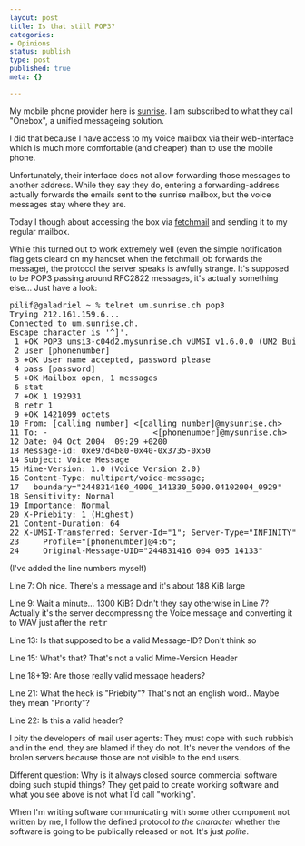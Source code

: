 ```yaml
---
layout: post
title: Is that still POP3?
categories:
- Opinions
status: publish
type: post
published: true
meta: {}

---
```

<p>
My mobile phone provider here is <a href="http://www.sunrise.ch">sunrise</a>. I am subscribed to what they call "Onebox", a unified messageing solution.
</p>
<p>I did that because I have access to my voice mailbox via their web-interface which is much more comfortable (and cheaper) than to use the mobile phone.</p>
<p>Unfortunately, their interface does not allow forwarding those messages to another address. While they say they do, entering a forwarding-address actually forwards the emails sent to the sunrise mailbox, but the voice messages stay where they are.</p>
<p>Today I though about accessing the box via <a href="http://catb.org/~esr/fetchmail/">fetchmail</a> and sending it to my regular mailbox.</p>
<p>While this turned out to work extremely well (even the simple notification flag gets cleard on my handset when the fetchmail job forwards the message), the protocol the server speaks is awfully strange. It's supposed to be POP3 passing around RFC2822 messages, it's actually something else... Just have a look:</p>

<pre class="code">
pilif@galadriel ~ % telnet um.sunrise.ch pop3
Trying 212.161.159.6...
Connected to um.sunrise.ch.
Escape character is '^]'.
 1 +OK POP3 umsi3-c04d2.mysunrise.ch vUMSI v1.6.0.0 (UM2 Build 030408) server ready
 2 user [phonenumber]
 3 +OK User name accepted, password please
 4 pass [password]
 5 +OK Mailbox open, 1 messages
 6 stat
 7 +OK 1 192931
 8 retr 1
 9 +OK 1421099 octets
10 From: [calling number] <[calling number]@mysunrise.ch>
11 To: -                      <[phonenumber]@mysunrise.ch>
12 Date: 04 Oct 2004  09:29 +0200
13 Message-id: 0xe97d4b80-0x40-0x3735-0x50
14 Subject: Voice Message
15 Mime-Version: 1.0 (Voice Version 2.0)
16 Content-Type: multipart/voice-message;
17   boundary="2448314160_4000_141330_5000.04102004_0929"
18 Sensitivity: Normal
19 Importance: Normal
20 X-Priebity: 1 (Highest)
21 Content-Duration: 64
22 X-UMSI-Transferred: Server-Id="1"; Server-Type="INFINITY";
23     Profile="[phonenumber]@4:6";
24     Original-Message-UID="244831416 004 005 14133"
</pre>
<p>
(I've added the line numbers myself)
</p>
<p>Line 7: Oh nice. There's a message and it's about 188 KiB large</p>
<p>Line 9: Wait a minute... 1300 KiB? Didn't they say otherwise in Line 7? Actually it's the server decompressing the Voice message and converting it to WAV just after the <tt>retr</tt></p>
<p>Line 13: Is that supposed to be a valid Message-ID? Don't think so</p>
<p>Line 15: What's that? That's not a valid Mime-Version Header</p>
<p>Line 18+19: Are those really valid message headers?</p>
<p>Line 21: What the heck is "Priebity"? That's not an english word.. Maybe they mean "Priority"?</p>
<p>Line 22: Is this a valid header?</p>
<p>I pity the developers of mail user agents: They must cope with such rubbish and in the end, they are blamed if they do not. It's never the vendors of the brolen servers because those are not visible to the end users.</p>
<p>Different question: Why is it always closed source commercial software doing such stupid things? They get paid to create working software and what you see above is not what I'd call "working".</p>
<p>When I'm writing software communicating with some other component not written by me, I follow the defined protocol <em>to the character</em> whether the software is going to be publically released or not. It's just <em>polite</em>.</p>
